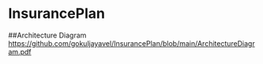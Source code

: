 # InsurancePlan


 ##Architecture Diagram
<https://github.com/gokuljayavel/InsurancePlan/blob/main/ArchitectureDiagram.pdf>

